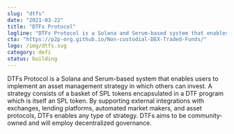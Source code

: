 ```yaml
---
slug: "dtfs"
date: "2021-03-22"
title: "DTFs Protocol"
logline: "DTFs Protocol is a Solana and Serum-based system that enables users to implement an asset management strategy in which others can invest."
cta: "https://p2p-org.github.io/Non-custodial-DEX-Traded-Funds/"
logo: /img/dtfs.svg
category: defi
status: building
---
```


DTFs Protocol is a Solana and Serum-based system that enables users to implement an asset management strategy in which others can invest. A strategy consists of a basket of SPL tokens encapsulated in a DTF program which is itself an SPL token. By supporting external integrations with exchanges, lending platforms, automated market makers, and asset protocols, DTFs enables any type of strategy. DTFs aims to be community-owned and will employ decentralized governance.
